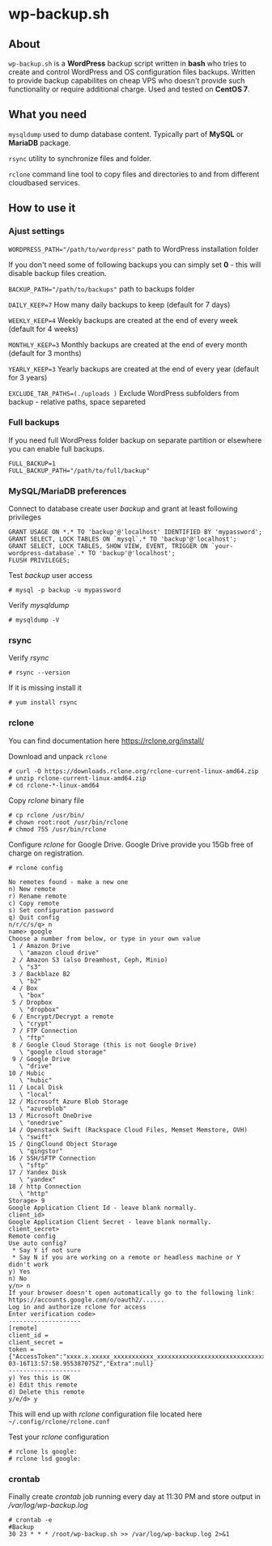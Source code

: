 # wp-backup.sh

## About
```wp-backup.sh``` is a **WordPress** backup script written in **bash** who tries to create and control WordPress and OS configuration files backups. Written to provide backup capabilites on cheap VPS who doesn't provide such functionality or require additional charge. Used and tested on **CentOS 7**.

## What you need
```mysqldump``` used to dump database content. Typically part of **MySQL** or **MariaDB** package.

```rsync``` utility to synchronize files and folder.

```rclone``` command line tool to copy files and directories to and from different cloudbased services.

## How to use it

### Ajust settings
```WORDPRESS_PATH="/path/to/wordpress"``` path to WordPress installation folder

If you don't need some of following backups you can simply set **0** - this will disable backup files creation.

```BACKUP_PATH="/path/to/backups"``` path to backups folder

```DAILY_KEEP=7``` How many daily backups to keep (default for 7 days)

```WEEKLY_KEEP=4``` Weekly backups are created at the end of every week (default for 4 weeks)

```MONTHLY_KEEP=3``` Monthly backups are created at the end of every month (default for 3 months)

```YEARLY_KEEP=3``` Yearly backups are created at the end of every year (default for 3 years)

```EXCLUDE_TAR_PATHS=(./uploads )``` Exclude WordPress subfolders from backup - relative paths, space separeted

### Full backups
If you need full WordPress folder backup on separate partition or elsewhere you can enable full backups.
```
FULL_BACKUP=1
FULL_BACKUP_PATH="/path/to/full/backup"
```

### MySQL/MariaDB preferences
Connect to database create user *backup* and grant at least following privileges
```
GRANT USAGE ON *.* TO 'backup'@'localhost' IDENTIFIED BY 'mypassword';
GRANT SELECT, LOCK TABLES ON `mysql`.* TO 'backup'@'localhost';
GRANT SELECT, LOCK TABLES, SHOW VIEW, EVENT, TRIGGER ON `your-wordpress-database`.* TO 'backup'@'localhost';
FLUSH PRIVILEGES;
```
Test *backup* user access

```# mysql -p backup -u mypassword```

Verify *mysqldump*

```# mysqldump -V```

### rsync
Verify *rsync*

```# rsync --version ```

If it is missing install it

```# yum install rsync```

### rclone
You can find documentation here https://rclone.org/install/

Download and unpack ```rclone```
```
# curl -O https://downloads.rclone.org/rclone-current-linux-amd64.zip
# unzip rclone-current-linux-amd64.zip
# cd rclone-*-linux-amd64
```

Copy *rclone* binary file
```
# cp rclone /usr/bin/
# chown root:root /usr/bin/rclone
# chmod 755 /usr/bin/rclone
```

Configure *rclone* for Google Drive. Google Drive provide you 15Gb free of charge on registration.
```
# rclone config

No remotes found - make a new one
n) New remote
r) Rename remote
c) Copy remote
s) Set configuration password
q) Quit config
n/r/c/s/q> n
name> google
Choose a number from below, or type in your own value
 1 / Amazon Drive
   \ "amazon cloud drive"
 2 / Amazon S3 (also Dreamhost, Ceph, Minio)
   \ "s3"
 3 / Backblaze B2
   \ "b2"
 4 / Box
   \ "box"
 5 / Dropbox
   \ "dropbox"
 6 / Encrypt/Decrypt a remote
   \ "crypt"
 7 / FTP Connection
   \ "ftp"
 8 / Google Cloud Storage (this is not Google Drive)
   \ "google cloud storage"
 9 / Google Drive
   \ "drive"
10 / Hubic
   \ "hubic"
11 / Local Disk
   \ "local"
12 / Microsoft Azure Blob Storage
   \ "azureblob"
13 / Microsoft OneDrive
   \ "onedrive"
14 / Openstack Swift (Rackspace Cloud Files, Memset Memstore, OVH)
   \ "swift"
15 / QingClound Object Storage
   \ "qingstor"
16 / SSH/SFTP Connection
   \ "sftp"
17 / Yandex Disk
   \ "yandex"
18 / http Connection
   \ "http"
Storage> 9
Google Application Client Id - leave blank normally.
client_id>
Google Application Client Secret - leave blank normally.
client_secret>
Remote config
Use auto config?
 * Say Y if not sure
 * Say N if you are working on a remote or headless machine or Y didn't work
y) Yes
n) No
y/n> n
If your browser doesn't open automatically go to the following link: https://accounts.google.com/o/oauth2/......
Log in and authorize rclone for access
Enter verification code>
--------------------
[remote]
client_id =
client_secret =
token = {"AccessToken":"xxxx.x.xxxxx_xxxxxxxxxxx_xxxxxxxxxxxxxxxxxxxxxxxxxxxxxxxxxxxxxxxxxxxxx","RefreshToken":"1/xxxxxxxxxxxxxxxx_xxxxxxxxxxxxxxxxxxxxxxxxxx","Expiry":"2014-03-16T13:57:58.955387075Z","Extra":null}
--------------------
y) Yes this is OK
e) Edit this remote
d) Delete this remote
y/e/d> y
```

This will end up with *rclone* configuration file located here ```~/.config/rclone/rclone.conf```

Test your *rclone* configuration
```
# rclone ls google:
# rclone lsd google:
```

### crontab
Finally create *crontab* job running every day at 11:30 PM and store output in */var/log/wp-backup.log* 

```
# crontab -e
#Backup
30 23 * * * /root/wp-backup.sh >> /var/log/wp-backup.log 2>&1
```

